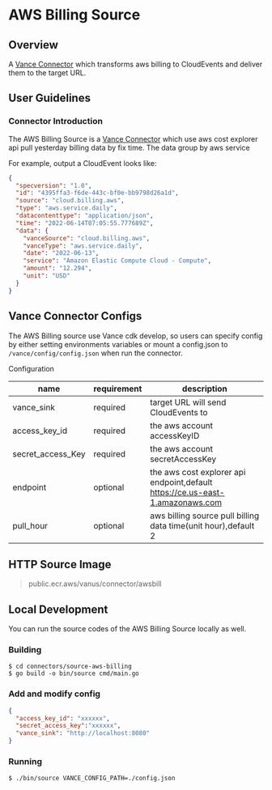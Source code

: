 # AWS Billing Source

## Overview

A [Vance Connector][vc] which transforms aws billing to CloudEvents and deliver them to the target URL.

## User Guidelines

### Connector Introduction

The AWS Billing Source is a [Vance Connector][vc] which use aws cost explorer api pull yesterday billing data by fix time. 
The data group by aws service

For example, output a CloudEvent looks like:

``` json
{
  "specversion": "1.0",
  "id": "4395ffa3-f6de-443c-bf0e-bb9798d26a1d",
  "source": "cloud.billing.aws",
  "type": "aws.service.daily",
  "datacontenttype": "application/json",
  "time": "2022-06-14T07:05:55.777689Z",
  "data": {
    "vanceSource": "cloud.billing.aws",
    "vanceType": "aws.service.daily",
    "date": "2022-06-13",
    "service": "Amazon Elastic Compute Cloud - Compute",
    "amount": "12.294",
    "unit": "USD"
  }
}
```

## Vance Connector Configs

The AWS Billing source use Vance cdk develop, so users can specify config by either setting environments variables or mount a config.json to
`/vance/config/config.json` when run the connector. 

Configuration

| name              | requirement | description                                                                   |
|-------------------|-------------|-------------------------------------------------------------------------------|
| vance_sink        | required    | target URL will send CloudEvents to                                           |
| access_key_id     | required    | the aws account accessKeyID                                                   |
| secret_access_Key | required    | the aws account secretAccessKey                                               | 
| endpoint          | optional    | the aws cost explorer api endpoint,default https://ce.us-east-1.amazonaws.com |
| pull_hour         | optional    | aws billing source pull billing data time(unit hour),default 2                |


## HTTP Source Image

> public.ecr.aws/vanus/connector/awsbill

## Local Development

You can run the source codes of the AWS Billing Source locally as well.

### Building

```shell
$ cd connectors/source-aws-billing
$ go build -o bin/source cmd/main.go
```

### Add and modify config

```json
{
  "access_key_id": "xxxxxx",
  "secret_access_key":"xxxxxx",
  "vance_sink": "http://localhost:8080"
}
```

### Running

```shell
$ ./bin/source VANCE_CONFIG_PATH=./config.json
```

[vc]: https://github.com/JieDing/vance-docs/blob/main/docs/concept.md